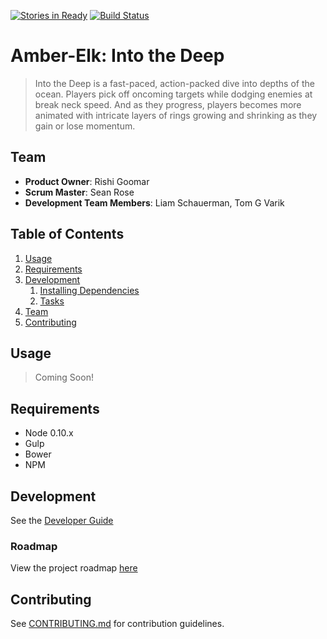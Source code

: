 [![Stories in Ready](https://badge.waffle.io/amber-elk/amber-elk.png?label=ready&title=Ready)](https://waffle.io/amber-elk/amber-elk)
[![Build Status](https://travis-ci.org/Amber-Elk/amber-elk.svg?branch=master)](https://travis-ci.org/Amber-Elk/amber-elk)
# Amber-Elk: Into the Deep

> Into the Deep is a fast-paced, action-packed dive into depths of the ocean. Players pick off oncoming targets while dodging enemies at break neck speed. And as they progress, players becomes more animated with intricate layers of rings growing and shrinking as they gain or lose momentum.


## Team

  - __Product Owner__: Rishi Goomar
  - __Scrum Master__: Sean Rose
  - __Development Team Members__: Liam Schauerman, Tom G Varik

## Table of Contents

1. [Usage](#Usage)
1. [Requirements](#requirements)
1. [Development](#development)
    1. [Installing Dependencies](#installing-dependencies)
    1. [Tasks](#tasks)
1. [Team](#team)
1. [Contributing](#contributing)

## Usage

> Coming Soon!

## Requirements

- Node 0.10.x
- Gulp
- Bower
- NPM

## Development
See the [Developer Guide](DEVELOPER-GUIDE.md)

### Roadmap

View the project roadmap [here](https://waffle.io/amber-elk/amber-elk)


## Contributing

See [CONTRIBUTING.md](CONTRIBUTING.md) for contribution guidelines.

